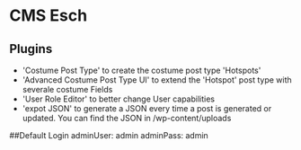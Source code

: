 # CMS Esch
## Plugins
  - 'Costume Post Type' to create the costume post type 'Hotspots'
  - 'Advanced Costume Post Type UI' to extend the 'Hotspot' post type with severale costume Fields
  - 'User Role Editor' to better change User capabilities
  - 'expot JSON' to generate a JSON every time a post is generated or updated. You can find the JSON in /wp-content/uploads
 
##Default Login
  adminUser: admin
  adminPass: admin
  
